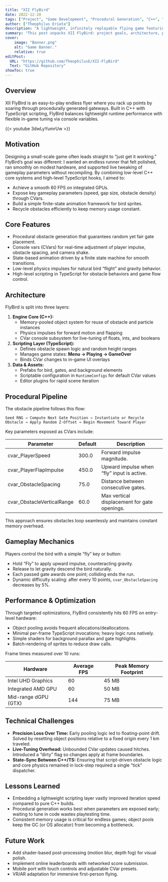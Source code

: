 ```yaml
---
title: "XII FlyBird"
date: 2022-12-28
tags: ["Project", "Game Development", "Procedural Generation", "C++", "TypeScript"]
author: ["Theophilus Eriata"]
description: "A lightweight, infinitely replayable flying game featuring procedural obstacle generation, optimized effects, and console-variable-driven tuning."
summary: "This post unpacks XII FlyBird: project goals, architecture, procedural pipelines, performance optimizations, gameplay mechanics, technical challenges, and next steps."
cover:
    image: "Banner.png"
    alt: "Game Banner."
    relative: true
editPost:
  URL: "https://github.com/TheophilusE/XII-FlyBird"
  Text: "GitHub Repository"
showToc: true
---
```


## Overview

XII FlyBird is an easy-to-play endless flyer where you rack up points by soaring through procedurally generated gateways. Built in C++ with TypeScript scripting, FlyBird balances lightweight runtime performance with flexible in-game tuning via console variables.

{{< youtube 3dwLyYumrUw >}}

## Motivation

Designing a small-scale game often leads straight to “just get it working.” FlyBird’s goal was different: I wanted an endless runner that felt polished, ran smoothly on modest hardware, and supported live tweaking of gameplay parameters without recompiling. By combining low-level C++ core systems and high-level TypeScript hooks, I aimed to:

- Achieve a smooth 60 FPS on integrated GPUs.
- Expose key gameplay parameters (speed, gap size, obstacle density) through CVars.
- Build a simple finite-state animation framework for bird sprites.
- Recycle obstacles efficiently to keep memory usage constant.

## Core Features

- Procedural obstacle generation that guarantees random yet fair gate placement.
- Console vars (CVars) for real-time adjustment of player impulse, obstacle spacing, and camera shake.
- State-based animation driven by a finite state machine for smooth transitions.
- Low-level physics impulses for natural bird “flight” and gravity behavior.
- High-level scripting in TypeScript for obstacle behaviors and game flow control.

## Architecture

FlyBird is split into three layers:

1. **Engine Core (C++):**
   - Memory-pooled object system for reuse of obstacle and particle instances
   - Physics impulses for forward motion and flapping
   - CVar console subsystem for live-tuning of floats, ints, and booleans
2. **Scripting Layer (TypeScript):**
   - Defines obstacle spawn logic and random height ranges
   - Manages game states: **Menu → Playing → GameOver**
   - Binds CVar changes to in-game UI overlays
3. **Data & Assets:**
   - Prefabs for bird, gates, and background elements
   - Scriptable configuration in `RuntimeConfigs` for default CVar values
   - Editor plugins for rapid scene iteration

## Procedural Pipeline

The obstacle pipeline follows this flow:

```text
Seed RNG → Compute Next Gate Position → Instantiate or Recycle Obstacle → Apply Random Z-Offset → Begin Movement Toward Player
```

Key parameters exposed as CVars include:

| Parameter                  | Default | Description                                      |
|----------------------------|---------|--------------------------------------------------|
| cvar_PlayerSpeed           | 300.0   | Forward impulse magnitude.                       |
| cvar_PlayerFlapImpulse     | 450.0   | Upward impulse when “fly” input is active.       |
| cvar_ObstacleSpacing       | 75.0    | Distance between consecutive gates.              |
| cvar_ObstacleVerticalRange | 60.0    | Max vertical displacement for gate openings.     |

This approach ensures obstacles loop seamlessly and maintains constant memory overhead.

## Gameplay Mechanics

Players control the bird with a simple “fly” key or button:

- Hold “Fly” to apply upward impulse, counteracting gravity.
- Release to let gravity descend the bird naturally.
- Each passed gate awards one point; colliding ends the run.
- Dynamic difficulty scaling: after every 10 points, `cvar_ObstacleSpacing` decreases by 5%.

## Performance & Optimization

Through targeted optimizations, FlyBird consistently hits 60 FPS on entry-level hardware:

- Object pooling avoids frequent allocations/deallocations.
- Minimal per-frame TypeScript invocations; heavy logic runs natively.
- Simple shaders for background parallax and gate highlights.
- Batch-rendering of sprites to reduce draw calls.

Frame times measured over 10 runs:

| Hardware             | Average FPS | Peak Memory Footprint |
|----------------------|-------------|-----------------------|
| Intel UHD Graphics   | 60          | 45 MB                 |
| Integrated AMD GPU   | 60          | 50 MB                 |
| Mid-range dGPU (GTX) | 144         | 75 MB                 |

## Technical Challenges

- **Precision Loss Over Time:** Early pooling logic led to floating-point drift. Solved by resetting object positions relative to a fixed origin every 1 km traveled.
- **Live-Tuning Overhead:** Unbounded CVar updates caused hitches. Introduced a “dirty” flag so changes apply at frame boundaries.
- **State-Sync Between C++/TS:** Ensuring that script-driven obstacle logic and core physics remained in lock-step required a single “tick” dispatcher.

## Lessons Learned

- Embedding a lightweight scripting layer vastly improved iteration speed compared to pure C++ builds.
- Procedural generation works best when parameters are exposed early; waiting to tune in code wastes playtesting time.
- Consistent memory usage is critical for endless games; object pools keep the GC (or OS allocator) from becoming a bottleneck.

## Future Work

- Add shader-based post-processing (motion blur, depth fog) for visual polish.
- Implement online leaderboards with networked score submission.
- Mobile port with touch controls and adjustable CVar presets.
- VR/AR adaptation for immersive first-person flying.
